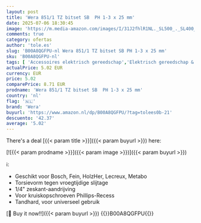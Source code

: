 ```yaml
---
layout: post
title: 'Wera 851/1 TZ bitset SB  PH 1-3 x 25 mm'
date: 2025-07-06 18:30:45
image: 'https://m.media-amazon.com/images/I/31J2fhlR1NL._SL500_._SL400_.jpg'
comments: true
category: ofertas
author: 'tole.es'
slug: 'B00A8QGFPU-nl Wera 851/1 TZ bitset SB PH 1-3 x 25 mm'
sku: 'B00A8QGFPU-nl'
tags: [ 'Accessoires elektrisch gereedschap','Elektrisch gereedschap & handgereedschap','Klussen & gereedschap','Schroevendraaieraccessoires','Schroevendraaierbitsets','wera','🇳🇱', ]
actualPrice: 5.02 EUR
currency: EUR
price: 5.02
comparePrice: 8.71 EUR
prodname: 'Wera 851/1 TZ bitset SB  PH 1-3 x 25 mm'
country: 'nl'
flag: '🇳🇱'
brand: 'Wera'
buyurl: 'https://www.amazon.nl/dp/B00A8QGFPU/?tag=tolees0b-21'
descuento: '42.37'
average: '5.02'
---
```


There's a deal [{{< param title >}}]({{< param buyurl >}})  here:

[![{{< param prodname >}}]({{< param image >}})]({{< param buyurl >}})

ℹ️:

- Geschikt voor Bosch, Fein, HolzHer, Lecreux, Metabo
- Torsievorm tegen vroegtijdige slijtage
- 1/4" zeskant-aandrijving
- Voor kruiskopschroeven Phillips-Recess
- Tandhard, voor universeel gebruik

[🛒 Buy it now!!]({{< param buyurl >}})
{{<world>}}B00A8QGFPU{{</world>}}
